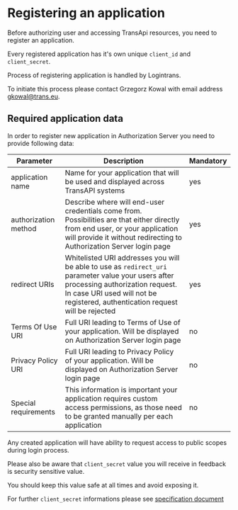 # Registering an application

Before authorizing user and accessing TransApi resources, you need to register an application.

Every registered application has it's own unique `client_id` and `client_secret`.

Process of registering application is handled by Logintrans.

To initiate this process please contact Grzegorz Kowal with email address [gkowal@trans.eu](mailto:gkowal@trans.eu).

## Required application data

In order to register new application in Authorization Server you need to provide following data:

| Parameter | Description | Mandatory |
| --- | --- | --- |
| application name | Name for your application that will be used and displayed across TransAPI systems | yes |
| authorization method | Describe where will end-user credentials come from. Possibilities are that either directly from end user, or your application will provide it without redirecting to Authorization Server login page | yes |
| redirect URIs | Whitelisted URI addresses you will be able to use as `redirect_uri` parameter value your users after processing authorization request. In case URI used will not be registered, authentication request will be rejected | yes |
| Terms Of Use URI | Full URI leading to Terms of Use of your application. Will be displayed on Authorization Server login page | no |
| Privacy Policy URI | Full URI leading to Privacy Policy of your application. Will be displayed on Authorization Server login page | no |
| Special requirements | This information is important your application requires custom access permissions, as those need to be granted manually per each application | no |

Any created application will have ability to request access to public scopes during login process.

Please also be aware that `client_secret` value you will receive in feedback is security sensitive value.

You should keep this value safe at all times and avoid exposing it.

For further `client_secret` informations please see [specification document](http://tools.ietf.org/html/rfc6749#section-2.3.1)

